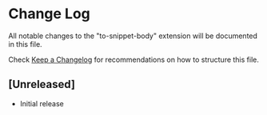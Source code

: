 # Change Log

All notable changes to the "to-snippet-body" extension will be documented in this file.

Check [Keep a Changelog](http://keepachangelog.com/) for recommendations on how to structure this file.

## [Unreleased]

- Initial release